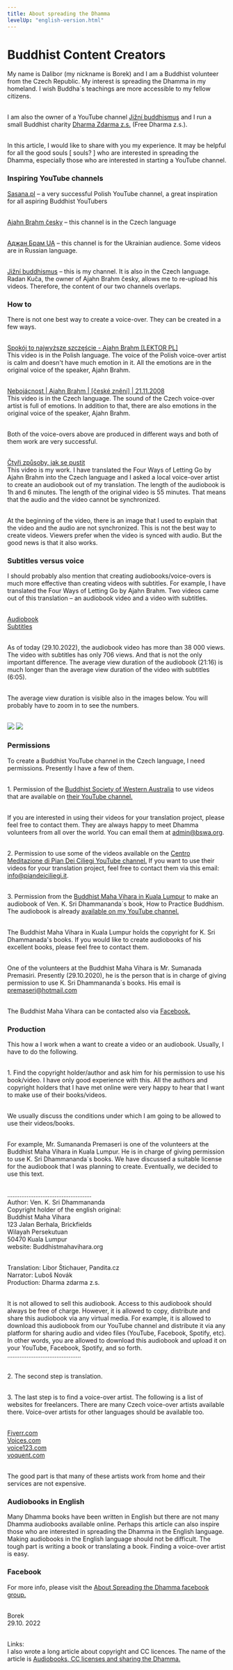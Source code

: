 ```yaml
---
title: About spreading the Dhamma
levelUp: "english-version.html"
---
```


# Buddhist Content Creators

My name is Dalibor (my nickname is Borek) and I am a Buddhist volunteer from the Czech Republic. My interest is spreading the Dhamma in my homeland. I wish Buddha´s teachings are more accessible to my fellow citizens.<br><br>

I am also the owner of a YouTube channel
[Jižní buddhismus](https://www.youtube.com/channel/UC1IIp3Yo_PaJPsEU9BUk1ew) and I run a small Buddhist charity [Dharma Zdarma z.s.](https://www.pandita.cz/english-version.html) (Free Dharma z.s.).<br><br>

In this article, I would like to share with you my experience. It may be helpful for all the good souls [ souls? <object class="smile-emoji" data="/images/emoji-smile.svg" width="16" height="16"> </object> ] who are interested in spreading the Dhamma, especially those who are interested in starting a YouTube channel.

### Inspiring YouTube channels

[Sasana.pl](https://www.youtube.com/c/sasanaPL) – a very successful Polish YouTube channel, a great inspiration for all aspiring Buddhist YouTubers<br><br>

[Ajahn Brahm česky](https://www.youtube.com/channel/UCUr-lRBB59mFLyKFhAAbXbg) – this channel is in the Czech language <br><br>

[Аджан Брам UA](https://www.youtube.com/channel/UCfkNif747SfET1TTVSbN2vg) – this channel is for the Ukrainian audience. Some videos are in Russian language.<br><br>

[Jižní buddhismus](https://www.youtube.com/c/sasanaPL) – this is my channel. It is also in the Czech language. Radan Kuča, the owner of Ajahn Brahm česky, allows me to re-upload his videos. Therefore, the content of our two channels overlaps.

### How to

There is not one best way to create a voice-over. They can be created in a few ways.<br><br>

[Spokój to najwyższe szczęście - Ajahn Brahm [LEKTOR PL]](https://www.youtube.com/watch?v=De5JtCeUbkA)<br>
This video is in the Polish language. The voice of the Polish voice-over artist is calm and doesn't have much emotion in it. All the emotions are in the original voice of the speaker, Ajahn Brahm.<br><br>

[Nebojácnost | Ajahn Brahm | [české znění] | 21.11.2008](https://www.youtube.com/watch?v=ghzeabtOdro&t=1341s)<br>
This video is in the Czech language. The sound of the Czech voice-over artist is full of emotions. In addition to that, there are also emotions in the original voice of the speaker, Ajahn Brahm.<br><br>

Both of the voice-overs above are produced in different ways and both of them work are very successful.<br><br>

[Čtyři způsoby, jak se pustit](https://www.youtube.com/watch?v=n0MExRdukJY)<br>
This video is my work. I have translated the Four Ways of Letting Go by Ajahn Brahm into the Czech language and I asked a local voice-over artist to create an audiobook out of my translation. The length of the audiobook is 1h and 6 minutes. The length of the original video is 55 minutes. That means that the audio and the video cannot be synchronized.<br><br>

At the beginning of the video, there is an image that I used to explain that the video and the audio are not synchronized. This is not the best way to create videos. Viewers prefer when the video is synced with audio. But the good news is that it also works.

### Subtitles versus voice

I should probably also mention that creating audiobooks/voice-overs is much more effective than creating videos with subtitles. For example, I have translated the Four Ways of Letting Go by Ajahn Brahm. Two videos came out of this translation – an audiobook video and a video with subtitles.<br><br>

[Audiobook](https://www.youtube.com/watch?v=n0MExRdukJY)<br>
[Subtitles](https://www.youtube.com/watch?v=pkH7Qick84E)<br><br>

As of today (29.10.2022), the audiobook video has more than 38 000 views. The video with subtitles has only 706 views. And that is not the only important difference. The average view duration of the audiobook (21:16) is much longer than the average view duration of the video with subtitles (6:05).<br><br>

The average view duration is visible also in the images below. You will probably have to zoom in to see the numbers.<br><br>

<img class="img-class" src="/images/subtitles-four-ways.png"></img>
<img class="img-class" src="/images/audiobook-four-ways.png"></img>

### Permissions

To create a Buddhist YouTube channel in the Czech language, I need permissions. Presently I have a few of them.<br><br>

<span class="permission-number">1.</span> Permission of the [Buddhist Society of Western Australia](https://bswa.org/) to use videos that are available on [their YouTube channel.](https://www.youtube.com/c/BuddhistSocietyWA)<br><br>

If you are interested in using their videos for your translation project, please feel free to contact them. They are always happy to meet Dhamma volunteers from all over the world. You can email them at admin@bswa.org.<br><br>

<span class="permission-number">2.</span> Permission to use some of the videos available on the [Centro Meditazione di Pian Dei Ciliegi YouTube channel.](https://www.youtube.com/c/CentromeditazionePiandeiCiliegi) If you want to use their videos for your translation project, feel free to contact them via this email: info@piandeiciliegi.it.<br><br>

<span class="permission-number">3. </span>Permission from the [Buddhist Maha Vihara in Kuala Lumpur](https://buddhistmahavihara.org/) to make an audiobook of Ven. K. Sri Dhammananda´s book, How to Practice Buddhism. The audiobook is already [available on my YouTube channel.](https://www.youtube.com/watch?v=UmZdD-jtZTU&t=3233s)<br><br>

The Buddhist Maha Vihara in Kuala Lumpur holds the copyright for K. Sri Dhammanada's books. If you would like to create audiobooks of his excellent books, please feel free to contact them.<br><br>

One of the volunteers at the Buddhist Maha Vihara is Mr. Sumanada Premasiri. Presently (29.10.2020), he is the person that is in charge of giving permission to use K. Sri Dhammananda´s books. His email is premaseri@hotmail.com<br><br>

The Buddhist Maha Vihara can be contacted also via [Facebook.](https://www.facebook.com/MahaVihara/)

### Production

This how a I work when a want to create a video or an audiobook. Usually, I have to do the following.<br><br>

<span class="permission-number">1.</span> Find the copyright holder/author and ask him for his permission to use his book/video. I have only good experience with this. All the authors and copyright holders that I have met online were very happy to hear that I want to make use of their books/videos.<br><br>

We usually discuss the conditions under which I am going to be allowed to use their videos/books.<br><br>

For example, Mr. Sumananda Premaseri is one of the volunteers at the Buddhist Maha Vihara in Kuala Lumpur. He is in charge of giving permission to use K. Sri Dhammananda´s books. We have discussed a suitable license for the audiobook that I was planning to create. Eventually, we decided to use this text.<br><br>

…………………………………………<br>
Author: Ven. K. Sri Dhammananda<br>
Copyright holder of the english original:<br>
Buddhist Maha Vihara<br>
123 Jalan Berhala, Brickfields<br>
Wilayah Persekutuan<br>
50470 Kuala Lumpur<br>
website: Buddhistmahavihara.org<br><br>

Translation: Libor Štichauer, Pandita.cz<br>
Narrator: Luboš Novák<br>
Production: Dharma zdarma z.s.<br><br>

It is not allowed to sell this audiobook. Access to this audiobook should always be free of charge. However, it is allowed to copy, distribute and share this audiobook via any virtual media. For example, it is allowed to download this audiobook from our YouTube channel and distribute it via any platform for sharing audio and video files (YouTube, Facebook, Spotify, etc). In other words, you are allowed to download this audiobook and upload it on your YouTube, Facebook, Spotify, and so forth.<br>
……………………………………<br><br>

<span class="permission-number">2.</span> The second step is translation.<br><br>

<span class="permission-number">3.</span> The last step is to find a voice-over artist. The following is a list of websites for freelancers. There are many Czech voice-over artists available there. Voice-over artists for other languages should be available too.<br><br>

[Fiverr.com](https://www.fiverr.com/)<br>
[Voices.com](https://www.voices.com/)<br>
[voice123.com](https://voice123.com/)<br>
[voquent.com](https://www.voquent.com/)<br><br>

The good part is that many of these artists work from home and their services are not expensive.

### Audiobooks in English

Many Dhamma books have been written in English but there are not many Dhamma audiobooks available online. Perhaps this article can also inspire those who are interested in spreading the Dhamma in the English language. Making audiobooks in the English language should not be difficult. The tough part is writing a book or translating a book. Finding a voice-over artist is easy.

### Facebook

For more info, please visit the [About Spreading the Dhamma facebook group.](https://www.facebook.com/groups/506953381291574)<br><br>

Borek<br>
29.10. 2022<br><br>

Links:<br>
I also wrote a long article about copyright and CC licences. The name of the article is [Audiobooks, CC licenses and sharing the Dhamma.](https://borek78.github.io/how-to-create-pandita/audiobooks-cc-licenses-and-sharing-the-dhamma.html)
